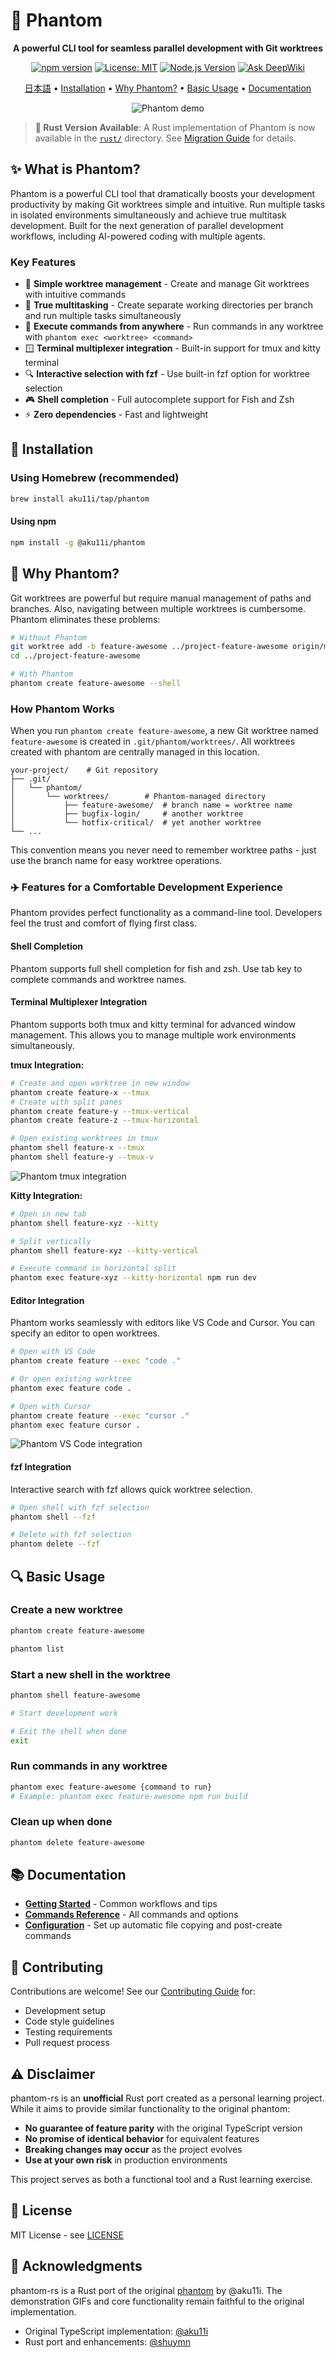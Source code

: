 # 👻 Phantom

<div align="center">

**A powerful CLI tool for seamless parallel development with Git worktrees**

[![npm version](https://img.shields.io/npm/v/@aku11i/phantom.svg)](https://www.npmjs.com/package/@aku11i/phantom)
[![License: MIT](https://img.shields.io/badge/License-MIT-yellow.svg)](https://opensource.org/licenses/MIT)
[![Node.js Version](https://img.shields.io/node/v/@aku11i/phantom.svg)](https://nodejs.org)
[![Ask DeepWiki](https://deepwiki.com/badge.svg)](https://deepwiki.com/aku11i/phantom)

[日本語](./README.ja.md) • [Installation](#-installation) • [Why Phantom?](#-why-phantom) • [Basic Usage](#-basic-usage) • [Documentation](#-documentation)

![Phantom demo](./docs/assets/phantom.gif)

</div>

> **🦀 Rust Version Available**: A Rust implementation of Phantom is now available in the [`rust/`](./rust/) directory. See [Migration Guide](./MIGRATION.md) for details.

## ✨ What is Phantom?

Phantom is a powerful CLI tool that dramatically boosts your development productivity by making Git worktrees simple and intuitive. Run multiple tasks in isolated environments simultaneously and achieve true multitask development. Built for the next generation of parallel development workflows, including AI-powered coding with multiple agents.

### Key Features

- 🚀 **Simple worktree management** - Create and manage Git worktrees with intuitive commands
- 🔄 **True multitasking** - Create separate working directories per branch and run multiple tasks simultaneously
- 🎯 **Execute commands from anywhere** - Run commands in any worktree with `phantom exec <worktree> <command>`
- 🪟 **Terminal multiplexer integration** - Built-in support for tmux and kitty terminal
- 🔍 **Interactive selection with fzf** - Use built-in fzf option for worktree selection
- 🎮 **Shell completion** - Full autocomplete support for Fish and Zsh
- ⚡ **Zero dependencies** - Fast and lightweight

## 🚀 Installation

### Using Homebrew (recommended)

```bash
brew install aku11i/tap/phantom
```

#### Using npm

```bash
npm install -g @aku11i/phantom
```

## 🤔 Why Phantom?

Git worktrees are powerful but require manual management of paths and branches. Also, navigating between multiple worktrees is cumbersome. Phantom eliminates these problems:

```bash
# Without Phantom
git worktree add -b feature-awesome ../project-feature-awesome origin/main
cd ../project-feature-awesome

# With Phantom
phantom create feature-awesome --shell
```

### How Phantom Works

When you run `phantom create feature-awesome`, a new Git worktree named `feature-awesome` is created in `.git/phantom/worktrees/`.
All worktrees created with phantom are centrally managed in this location.

```
your-project/    # Git repository
├── .git/
│   └── phantom/
│       └── worktrees/        # Phantom-managed directory
│           ├── feature-awesome/  # branch name = worktree name
│           ├── bugfix-login/     # another worktree
│           └── hotfix-critical/  # yet another worktree
└── ...
```

This convention means you never need to remember worktree paths - just use the branch name for easy worktree operations.

### ✈️ Features for a Comfortable Development Experience

Phantom provides perfect functionality as a command-line tool. Developers feel the trust and comfort of flying first class.

#### Shell Completion

Phantom supports full shell completion for fish and zsh. Use tab key to complete commands and worktree names.

#### Terminal Multiplexer Integration

Phantom supports both tmux and kitty terminal for advanced window management. This allows you to manage multiple work environments simultaneously.

**tmux Integration:**
```bash
# Create and open worktree in new window
phantom create feature-x --tmux
# Create with split panes
phantom create feature-y --tmux-vertical
phantom create feature-z --tmux-horizontal

# Open existing worktrees in tmux
phantom shell feature-x --tmux
phantom shell feature-y --tmux-v
```

![Phantom tmux integration](./docs/assets/phantom-tmux.gif)

**Kitty Integration:**
```bash
# Open in new tab
phantom shell feature-xyz --kitty

# Split vertically
phantom shell feature-xyz --kitty-vertical

# Execute command in horizontal split
phantom exec feature-xyz --kitty-horizontal npm run dev
```

#### Editor Integration

Phantom works seamlessly with editors like VS Code and Cursor. You can specify an editor to open worktrees.

```bash
# Open with VS Code
phantom create feature --exec "code ."

# Or open existing worktree
phantom exec feature code .

# Open with Cursor
phantom create feature --exec "cursor ."
phantom exec feature cursor .
```

![Phantom VS Code integration](./docs/assets/phantom-vscode.gif)

#### fzf Integration

Interactive search with fzf allows quick worktree selection.

```bash
# Open shell with fzf selection
phantom shell --fzf

# Delete with fzf selection
phantom delete --fzf
```

## 🔍 Basic Usage

### Create a new worktree

```bash
phantom create feature-awesome

phantom list
```

### Start a new shell in the worktree

```bash
phantom shell feature-awesome

# Start development work

# Exit the shell when done
exit
```

### Run commands in any worktree

```bash
phantom exec feature-awesome {command to run}
# Example: phantom exec feature-awesome npm run build
```

### Clean up when done

```bash
phantom delete feature-awesome
```


## 📚 Documentation

- **[Getting Started](./docs/getting-started.md)** - Common workflows and tips
- **[Commands Reference](./docs/commands.md)** - All commands and options
- **[Configuration](./docs/configuration.md)** - Set up automatic file copying and post-create commands


## 🤝 Contributing

Contributions are welcome! See our [Contributing Guide](./CONTRIBUTING.md) for:
- Development setup
- Code style guidelines  
- Testing requirements
- Pull request process

## ⚠️ Disclaimer

phantom-rs is an **unofficial** Rust port created as a personal learning project. 
While it aims to provide similar functionality to the original phantom:

- **No guarantee of feature parity** with the original TypeScript version
- **No promise of identical behavior** for equivalent features
- **Breaking changes may occur** as the project evolves
- **Use at your own risk** in production environments

This project serves as both a functional tool and a Rust learning exercise.

## 📄 License

MIT License - see [LICENSE](LICENSE)

## 🙏 Acknowledgments

phantom-rs is a Rust port of the original [phantom](https://github.com/aku11i/phantom) by @aku11i.
The demonstration GIFs and core functionality remain faithful to the original implementation.

- Original TypeScript implementation: [@aku11i](https://github.com/aku11i)
- Rust port and enhancements: [@shuymn](https://github.com/shuymn)
